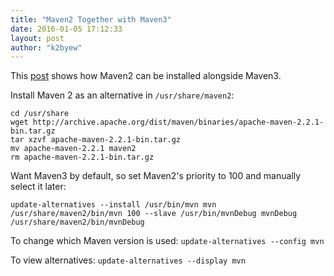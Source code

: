 ```yaml
---
title: "Maven2 Together with Maven3"
date: 2016-01-05 17:12:33
layout: post
author: "k2byew"
---
```

This [post](http://dev-maziarz.blogspot.co.nz/2012/09/ubuntu-1204-installing-both-maven3-and.html) shows how Maven2 can be installed alongside Maven3.

Install Maven 2 as an alternative in `/usr/share/maven2`:

    cd /usr/share
    wget http://archive.apache.org/dist/maven/binaries/apache-maven-2.2.1-bin.tar.gz
    tar xzvf apache-maven-2.2.1-bin.tar.gz
    mv apache-maven-2.2.1 maven2
    rm apache-maven-2.2.1-bin.tar.gz


Want Maven3 by default, so set Maven2's priority to 100 and manually select it later:

`update-alternatives --install /usr/bin/mvn mvn /usr/share/maven2/bin/mvn 100 --slave /usr/bin/mvnDebug mvnDebug /usr/share/maven2/bin/mvnDebug`

To change which Maven version is used:
`update-alternatives --config mvn`

To view alternatives:
`update-alternatives --display mvn`
